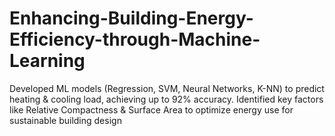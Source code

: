 # Enhancing-Building-Energy-Efficiency-through-Machine-Learning
Developed ML models (Regression, SVM, Neural Networks, K-NN) to predict heating &amp; cooling load, achieving up to 92% accuracy. Identified key factors like Relative Compactness &amp; Surface Area to optimize energy use for sustainable building design
